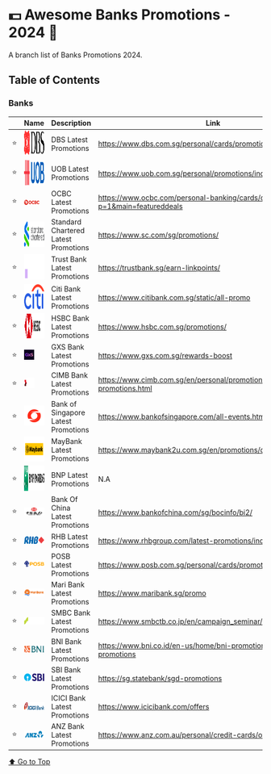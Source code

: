 # 💵 Awesome Banks Promotions - 2024 🤑

A branch list of Banks Promotions 2024.

## Table of Contents

### Banks

|  | Name | Description | Link |
| -- | ---| ------ | ------ |
| ⭐ | <img src="public/DBS.svg" alt="DBS Logo" width="50" height="50"> | DBS Latest Promotions |   https://www.dbs.com.sg/personal/cards/promotions/default.page
| ⭐ | <img src="public/UOB.svg" alt="UOB Logo" width="50" height="50"> | UOB Latest Promotions |   https://www.uob.com.sg/personal/promotions/index.page
| ⭐ | <img src="public/OCBC.png" alt="OCBC Logo" width="30" height="10"> | OCBC Latest Promotions |  https://www.ocbc.com/personal-banking/cards/card-promotions?p=1&main=featureddeals
| ⭐ | <img src="public/STANDARD-CHARTERED.svg" alt="STANDARD-CHARTERED Logo" width="50" height="50"> | Standard Chartered Latest Promotions |  https://www.sc.com/sg/promotions/
| ⭐ | <img src="public/TRUST-BANK.svg" alt="TRUST-BANK Logo" width="50" height="50"> | Trust Bank Latest Promotions |  https://trustbank.sg/earn-linkpoints/
| ⭐ | <img src="public/CITI.svg" alt="CITI Logo" width="50" height="50"> | Citi Bank Latest Promotions |  https://www.citibank.com.sg/static/all-promo
| ⭐ | <img src="public/HSBC.svg" alt="HSBC Logo" width="50" height="50"> | HSBC Bank Latest Promotions |  https://www.hsbc.com.sg/promotions/
| ⭐ | <img src="public/GSX.png" alt="GSX Logo" width="20" height="20"> | GXS Bank Latest Promotions |  https://www.gxs.com.sg/rewards-boost
| ⭐ | <img src="public/CIMB.svg" alt="CIMB Logo" width="20" height="20"> | CIMB Bank Latest Promotions |  https://www.cimb.com.sg/en/personal/promotions/latest-promotions.html
| ⭐ | <img src="public/BANK-OF-SG.png" alt="Bank of Singapore Logo" width="40" height="40"> | Bank of Singapore Latest Promotions |  https://www.bankofsingapore.com/all-events.html
| ⭐ | <img src="public/MAYBANK.png" alt="MayBank Logo" width="50" height="50"> | MayBank Latest Promotions |  https://www.maybank2u.com.sg/en/promotions/deposits/index.page
| ⭐ | <img src="public/BNP.svg" alt="BNP Logo" width="50" height="50"> | BNP Latest Promotions |  N.A
| ⭐ | <img src="public/BANK-OF-CHINA.jpeg" alt="BANK_OF_CHINA Logo" width="60" height="15"> | Bank Of China Latest Promotions |  https://www.bankofchina.com/sg/bocinfo/bi2/
| ⭐ | <img src="public/RHB.webp" alt="RHB Logo" width="60" height="15"> | RHB Latest Promotions |  https://www.rhbgroup.com/latest-promotions/index.html
| ⭐ | <img src="public/POSB.webp" alt="POSB Logo" width="60" height="15"> | POSB Latest Promotions |  https://www.posb.com.sg/personal/cards/promotions/default.page
| ⭐ | <img src="public/MARI-BANK.svg" alt="MARI Logo" width="60" height="15"> | Mari Bank Latest Promotions |  https://www.maribank.sg/promo
| ⭐ | <img src="public/SMBC.png" alt="SMBC Logo" width="60" height="15"> | SMBC Bank Latest Promotions | https://www.smbctb.co.jp/en/campaign_seminar/
| ⭐ | <img src="public/BNI.svg" alt="BNI Logo" width="60" height="15"> | BNI Bank Latest Promotions | https://www.bni.co.id/en-us/home/bni-promotion-events/banking-promotions
| ⭐ | <img src="public/SBI.png" alt="SBI Logo" width="60" height="15"> | SBI Bank Latest Promotions | https://sg.statebank/sgd-promotions
| ⭐ | <img src="public/ICICI.png" alt="ICICI Logo" width="60" height="15"> | ICICI Bank Latest Promotions | https://www.icicibank.com/offers
| ⭐ | <img src="public/ANZ.png" alt="ANZ Logo" width="60" height="15"> | ANZ Bank Latest Promotions | https://www.anz.com.au/personal/credit-cards/offers/


[⬆️ Go to Top](#table-of-contents)
